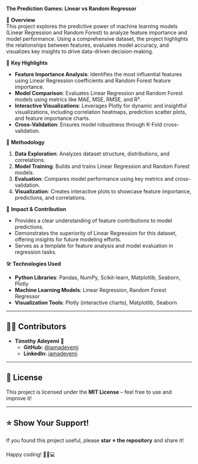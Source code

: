 **The Prediction Games: Linear vs Random Regressor**

🚀 **Overview**  
This project explores the predictive power of machine learning models (Linear Regression and Random Forest) to analyze feature importance and model performance. Using a comprehensive dataset, the project highlights the relationships between features, evaluates model accuracy, and visualizes key insights to drive data-driven decision-making.  

📌 **Key Highlights**  
- **Feature Importance Analysis**: Identifies the most influential features using Linear Regression coefficients and Random Forest feature importance.  
- **Model Comparison**: Evaluates Linear Regression and Random Forest models using metrics like MAE, MSE, RMSE, and R².  
- **Interactive Visualizations**: Leverages Plotly for dynamic and insightful visualizations, including correlation heatmaps, prediction scatter plots, and feature importance charts.  
- **Cross-Validation**: Ensures model robustness through K-Fold cross-validation.  

🔬 **Methodology**  
1. **Data Exploration**: Analyzes dataset structure, distributions, and correlations.  
2. **Model Training**: Builds and trains Linear Regression and Random Forest models.  
3. **Evaluation**: Compares model performance using key metrics and cross-validation.  
4. **Visualization**: Creates interactive plots to showcase feature importance, predictions, and correlations.  

🎯 **Impact & Contribution**  
- Provides a clear understanding of feature contributions to model predictions.  
- Demonstrates the superiority of Linear Regression for this dataset, offering insights for future modeling efforts.  
- Serves as a template for feature analysis and model evaluation in regression tasks.  

🛠️ **Technologies Used**  
- **Python Libraries**: Pandas, NumPy, Scikit-learn, Matplotlib, Seaborn, Plotly  
- **Machine Learning Models**: Linear Regression, Random Forest Regressor  
- **Visualization Tools**: Plotly (interactive charts), Matplotlib, Seaborn  
---

## 👨‍💻 **Contributors**  
- **Timothy Adeyemi** 🚀  
  - **GitHub:** [@iamadeyemi](https://github.com/iamtimothy)  
  - **LinkedIn:** [iamadeyemi](https://www.linkedin.com/in/timothy-ade/)  

---

## 📜 **License**  
This project is licensed under the **MIT License** – feel free to use and improve it!  

---

## ⭐ **Show Your Support!**  
If you found this project useful, please **star ⭐ the repository** and share it!  

Happy coding! 🚀🏡💻  
